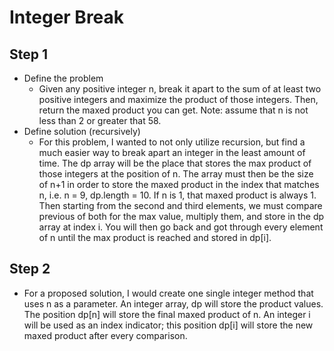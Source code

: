 # Integer Break
## Step 1
  - Define the problem
    - Given any positive integer n, break it apart to the sum of at least two positive integers and maximize the product of those integers.
    Then, return the maxed product you can get. Note: assume that n is not less than 2 or greater that 58.
  - Define solution (recursively)
    - For this problem, I wanted to not only utilize recursion, but find a much easier way to break apart an integer in the least amount of time. The dp array will be the place that stores the max product of those integers at the position of n. The array must then be the size of n+1 in order to store the maxed product in the index that matches n, i.e. n = 9, dp.length = 10. If n is 1, that maxed product is always 1. Then starting from the second and third elements, we must compare previous of both for the max value, multiply them, and store in the dp array at index i. You will then go back and got through every element of n until the max product is reached and stored in dp[i].
## Step 2
  - For a proposed solution, I would create one single integer method that uses n as a parameter. An integer array, dp will store the product values. The position dp[n] will store the final maxed product of n. An integer i will be used as an index indicator; this position dp[i] will store the new maxed product after every comparison.
